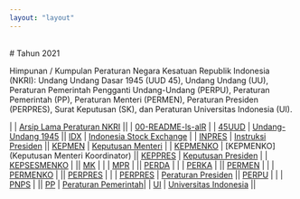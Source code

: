 ```yaml
---
layout: "layout"
---
```


<br>
# Tahun 2021

Himpunan / Kumpulan Peraturan Negara Kesatuan Republik Indonesia (NKRI): Undang Undang Dasar 1945 (UUD 45), Undang Undang (UU), Peraturan Pemerintah Pengganti Undang-Undang (PERPU), Peraturan Pemerintah (PP), Peraturan Menteri (PERMEN), Peraturan Presiden (PERPRES), Surat Keputusan (SK), dan Peraturan Universitas Indonesia (UI).

|                       | [Arsip Lama Peraturan NKRI](https://uu.vlsm.org/) ||                     | [00-README-ls-alR](00-README-ls-alR.md) |
| [45UUD](45UUD/)       | [Undang-Undang 1945](45UUD/)              || [IDX](IDX/)                 | [Indonesia Stock Exchange](IDX/)          |
| [INPRES](INPRES/)              | [Instruksi Presiden](INPRES/)    || [KEPMEN](KEPMEN/)           | [Keputusan Menteri](KEPMEN/) |
| [KEPMENKO](KEPMENKO/) | [KEPMENKO](Keputusan Menteri Koordinator) || [KEPPRES](KEPPRES/)         | [Keputusan Presiden](KEPPRES/)            |
| [KEPSESMENKO](KEPSESMENKO/)    |                                  || [MK](MK/)                   | |
| [MPR](MPR/)                    |                                  || [PERDA](PERDA/)             | |
| [PERKA](PERKA/)                |                                  || [PERMEN](PERMEN/)           | |
| [PERMENKO](PERMENKO/)          |                                  || [PERPRES](PERPRES/)         | |
| [PERPRES](PERPRES/)            | [Peraturan Presiden](PERPRES/)   || [PERPU](PERPU/)             | |
| [PNPS](PNPS/)                  |                                  || [PP](PP/)                   | [Peraturan Pemerintah](PP/)|
| [UI](UI/)                      | [Universitas Indonesia](UI/)     ||

